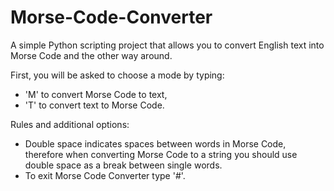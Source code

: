 # Morse-Code-Converter

A simple Python scripting project that allows you to convert English text into Morse Code and the other way around.

First, you will be asked to choose a mode by typing:
- 'M' to convert Morse Code to text,
- 'T' to convert text to Morse Code.

Rules and additional options:
- Double space indicates spaces between words in Morse Code, therefore
when converting Morse Code to a string you should use double space as a break between single words.
- To exit Morse Code Converter type '#'.
